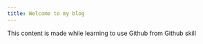 ```yaml
---
title: Welcome to my blog
---
```

This content is made while learning to use Github from Github skill

